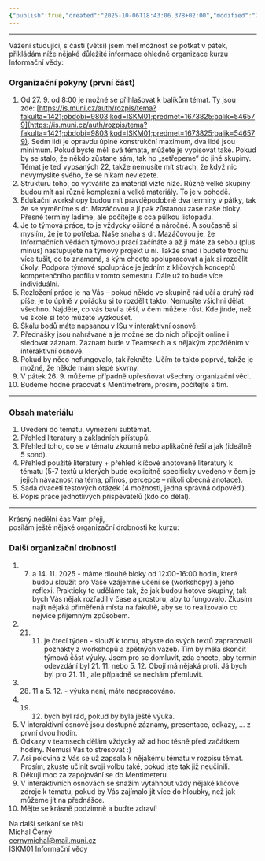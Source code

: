 ```yaml
---
{"publish":true,"created":"2025-10-06T18:43:06.378+02:00","modified":"2025-10-29T18:24:02.148+01:00","cssclasses":""}
---
```


---
Vážení studující, s částí (větší) jsem měl možnost se potkat v pátek, přikládám níže nějaké důležité informace ohledně organizace kurzu Informační vědy:

### Organizační pokyny (první část)

1. Od 27. 9. od 8:00 je možné se přihlašovat k balíkům témat. Ty jsou zde: [https://is.muni.cz/auth/rozpis/tema?fakulta=1421;obdobi=9803;kod=ISKM01;predmet=1673825;balik=546579](https://is.muni.cz/auth/rozpis/tema?fakulta=1421;obdobi=9803;kod=ISKM01;predmet=1673825;balik=546579). Sedm lidí je opravdu úplné konstrukční maximum, dva lidé jsou minimum. Pokud byste měli svá témata, můžete je vypisovat také. Pokud by se stalo, že někdo zůstane sám, tak ho „setřepeme“ do jiné skupiny. Témat je teď vypsaných 22, takže nemusíte mít strach, že když nic nevymyslíte svého, že se nikam nevlezete.
2. Strukturu toho, co vytváříte za materiál vizte níže. Různě velké skupiny budou mít asi různě komplexní a velké materiály. To je v pohodě.
3. Edukační workshopy budou mít pravděpodobně dva termíny v pátky, tak že se vyměníme s dr. Mazáčovou a jí pak zůstanou zase naše bloky. Přesné termíny ladíme, ale počítejte s cca půlkou listopadu.
4. Je to týmová práce, to je vždycky ošidné a náročné. A současně si myslím, že je to potřeba. Naše snaha s dr. Mazáčovou je, že Informačních vědách týmovou prací začínáte a až ji máte za sebou (plus mínus) nastupujete na týmový projekt u ní. Takže snad i budete trochu více tušit, co to znamená, s kým chcete spolupracovat a jak si rozdělit úkoly. Podpora týmové spolupráce je jedním z klíčových konceptů kompetenčního profilu v tomto semestru. Dále už to bude více individuální.
5. Rozložení práce je na Vás – pokud někdo ve skupině rád učí a druhý rád píše, je to úplně v pořádku si to rozdělit takto. Nemusíte všichni dělat všechno. Najděte, co vás baví a těší, v čem můžete růst. Kde jinde, než ve škole si toto můžete vyzkoušet.
6. Škálu bodů máte napsanou v ISu v interaktivní osnově.
7. Přednášky jsou nahrávané a je možné se do nich připojit online i sledovat záznam. Záznam bude v Teamsech a s nějakým zpožděním v interaktivní osnově.
8. Pokud by něco nefungovalo, tak řekněte. Učím to takto poprvé, takže je možné, že někde mám slepé skvrny.
9. V pátek 26. 9. můžeme případně upřesňovat všechny organizační věci.
10. Budeme hodně pracovat s Mentimetrem, prosím, počítejte s tím.

---

### Obsah materiálu

1. Uvedení do tématu, vymezení subtémat.
2. Přehled literatury a základních přístupů.
3. Přehled toho, co se v tématu zkoumá nebo aplikačně řeší a jak (ideálně 5 sond).
4. Přehled použité literatury + přehled klíčové anotované literatury k tématu (5-7 textů u kterých bude explicitně specificky uvedeno v čem je jejich návaznost na téma, přínos, percepce – nikoli obecná anotace).
5. Sada dvaceti testových otázek (4 možnosti, jedna správná odpověď).
6. Popis práce jednotlivých přispěvatelů (kdo co dělal).

---

Krásný nedělní čas Vám přeji,  
posílám ještě nějaké organizační drobnosti ke kurzu:

### Další organizační drobnosti

1. 7. a 14. 11. 2025 - máme dlouhé bloky od 12:00-16:00 hodin, které budou sloužit pro Vaše vzájemné učení se (workshopy) a jeho reflexi. Prakticky to uděláme tak, že jak budou hotové skupiny, tak bych Vás nějak rozřadil v čase a prostoru, aby to fungovalo. Zkusím najít nějaká přiměřená místa na fakultě, aby se to realizovalo co nejvíce příjemným způsobem.
2. 21. 11. je čtecí týden - slouží k tomu, abyste do svých textů zapracovali poznakty z workshopů a zpětných vazeb. Tím by měla skončit týmová část výuky. Jsem pro se domluvit, zda chcete, aby termín odevzdání byl 21. 11. nebo 5. 12. Obojí má nějaká proti. Já bych byl pro 21. 11., ale případně se nechám přemluvit.
3. 28. 11 a 5. 12. - výuka není, máte nadpracováno.
4. 19. 12. bych byl rád, pokud by byla ještě výuka.
5. V interaktivní osnově jsou dostupné záznamy, presentace, odkazy, ... z první dvou hodin.
6. Odkazy v teamsech dělám vždycky až ad hoc těsně před začátkem hodiny. Nemusí Vás to stresovat :)
7. Asi polovina z Vás se už zapsala k nějakému tématu v rozpisu témat. Prosím, zkuste učinit svoji volbu také, pokud jste tak již neučinili.
8. Děkuji moc za zapojování se do Mentimeteru.
9. V interaktivních osnovách se snažím vytáhnout vždy nějaké klíčové zdroje k tématu, pokud by Vás zajímalo jít více do hloubky, než jak můžeme jít na přednášce.
10. Mějte se krásně podzimně a buďte zdraví!

Na další setkání se těší  
Michal Černý  
[cernymichal@mail.muni.cz](mailto:cernymichal@mail.muni.cz)  
ISKM01 Informační vědy